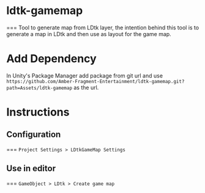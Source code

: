 # ldtk-gamemap
===
Tool to generate map from LDtk layer, the intention behind this tool is to generate a map in LDtk and then use as layout for the game map.

Add Dependency
===
In Unity's Package Manager add package from git url and use `https://github.com/Amber-Fragment-Entertainment/ldtk-gamemap.git?path=Assets/ldtk-gamemap` as the url.

# Instructions

## Configuration
===
`Project Settings > LDtkGameMap Settings`

## Use in editor
===
`GameObject > LDtk > Create game map`